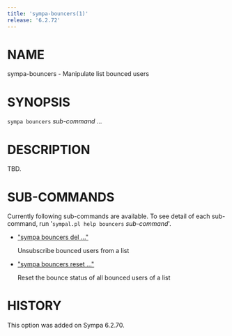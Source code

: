 ```yaml
---
title: 'sympa-bouncers(1)'
release: '6.2.72'
---
```


# NAME

sympa-bouncers - Manipulate list bounced users

# SYNOPSIS

`sympa bouncers` _sub-command_ ...

# DESCRIPTION

TBD.

# SUB-COMMANDS

Currently following sub-commands are available.
To see detail of each sub-command, run '`sympal.pl help bouncers` _sub-command_'.

- ["sympa bouncers del ..."](./sympa-bouncers-del.1.md)

    Unsubscribe bounced users from a list

- ["sympa bouncers reset ..."](./sympa-bouncers-reset.1.md)

    Reset the bounce status of all bounced users of a list

# HISTORY

This option was added on Sympa 6.2.70.

